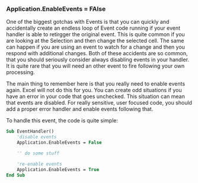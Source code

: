 ### Application.EnableEvents = FAlse

One of the biggest gotchas with Events is that you can quickly and accidentally create an endless loop of Event code running if your event handler is able to retirgger the original event. This is quite common if you are looking at the Selection and then change the selected cell. The same can happen if you are using an event to watch for a change and then you respond with additional changes. Both of these accidents are so common, that you should seriously consider always disabling events in your handler. It is quite rare that you will need an other event to fire following your own processing.

The main thing to remember here is that you really need to enable events again. Excel will not do this for you. You can create odd situations if you have an error in your code that goes unchecked. This situation can mean that events are disabled. For really sensitive, user focused code, you should add a proper error handler and enable events following that.

To handle this event, the code is quite simple:

```vb
Sub EventHandler()
    'disable events
    Application.EnableEvents = False

    '' do some stuff

    're-enable events
    Application.EnableEvents = True
End Sub
```
